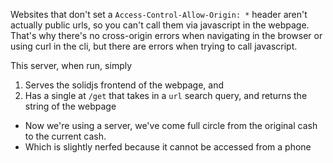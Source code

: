 Websites that don't set a `Access-Control-Allow-Origin: *` header aren't actually public urls, so you can't call them via javascript in the webpage. That's why there's no cross-origin errors when navigating in the browser or using curl in the cli, but there are errors when trying to call javascript.

This server, when run, simply 
1. Serves the solidjs frontend of the webpage, and 
2. Has a single at `/get` that takes in a `url` search query, and returns the string of the webpage
  - Now we're using a server, we've come full circle from the original cash to the current cash.
  - Which is slightly nerfed because it cannot be accessed from a phone